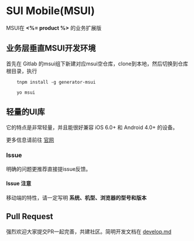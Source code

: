 # SUI Mobile(MSUI)

MSUI在 __<%= product %>__ 的业务扩展版

## 业务层垂直MSUI开发环境

首先在 Gitlab 的msui组下新建对应msui空仓库，clone到本地，然后切换到仓库根目录，执行
```
    tnpm install -g generator-msui

    yo msui
```

## 轻量的UI库

它的特点是非常轻量，并且能很好兼容 iOS 6.0+ 和 Android 4.0+  的设备。

更多信息请前往 [官网](http://m.sui.taobao.org/)

### Issue

明确的问题更推荐直接提issue反馈。

#### Issue 注意

移动端的特性，请一定写明 __系统、机型、浏览器的型号和版本__

## Pull Request

强烈欢迎大家提交PR一起完善，共建社区。简明开发文档在 [develop.md](https://github.com/sdc-alibaba/SUI-Mobile/blob/dev/develop.md)
